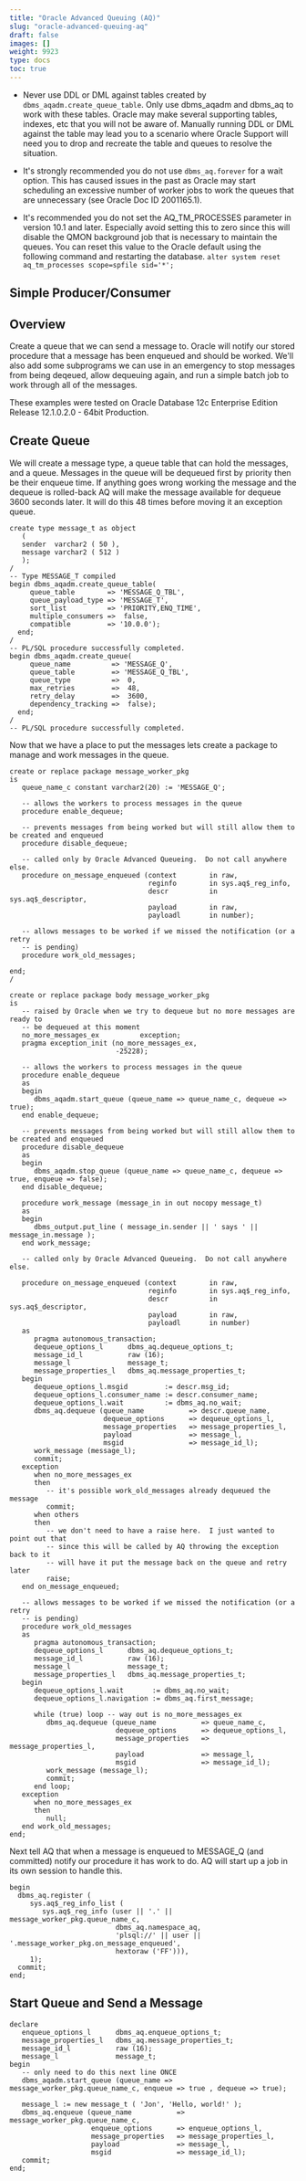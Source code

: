```yaml
---
title: "Oracle Advanced Queuing (AQ)"
slug: "oracle-advanced-queuing-aq"
draft: false
images: []
weight: 9923
type: docs
toc: true
---
```


 - Never use DDL or DML against tables created by `dbms_aqadm.create_queue_table`.  Only use dbms_aqadm and dbms_aq to work with these tables.  Oracle may make several supporting tables, indexes, etc that you will not be aware of.  Manually running DDL or DML against the table may lead you to a scenario where Oracle Support will need you to drop and recreate the table and queues to resolve the situation.

 - It's strongly recommended you do not use `dbms_aq.forever` for a wait option.  This has caused issues in the past as Oracle may start scheduling an excessive number of worker jobs to work the queues that are unnecessary (see Oracle Doc ID 2001165.1).  

 - It's recommended you do not set the AQ_TM_PROCESSES parameter in version 10.1 and later.  Especially avoid setting this to zero since this will disable the QMON background job that is necessary to maintain the queues.  You can reset this value to the Oracle default using the following command and restarting the database. `alter system reset aq_tm_processes scope=spfile sid='*';`

## Simple Producer/Consumer
Overview
--------

Create a queue that we can send a message to.  Oracle will notify our stored procedure that a message has been enqueued and should be worked.  We'll also add some subprograms we can use in an emergency to stop messages from being deqeued, allow dequeuing again, and run a simple batch job to work through all of the messages.

These examples were tested on Oracle Database 12c Enterprise Edition Release 12.1.0.2.0 - 64bit Production. 

Create Queue
------------
We will create a message type, a queue table that can hold the messages, and a queue.  Messages in the queue will be dequeued first by priority then be their enqueue time.  If anything goes wrong working the message and the dequeue is rolled-back AQ will make the message available for dequeue 3600 seconds later.  It will do this 48 times before moving it an exception queue.

    create type message_t as object 
       (
       sender  varchar2 ( 50 ),
       message varchar2 ( 512 )
       );
    /
    -- Type MESSAGE_T compiled
    begin dbms_aqadm.create_queue_table(
         queue_table        => 'MESSAGE_Q_TBL',
         queue_payload_type => 'MESSAGE_T',
         sort_list          => 'PRIORITY,ENQ_TIME',
         multiple_consumers =>  false,
         compatible         => '10.0.0');
      end;
    /
    -- PL/SQL procedure successfully completed.
    begin dbms_aqadm.create_queue(
         queue_name          => 'MESSAGE_Q',
         queue_table         => 'MESSAGE_Q_TBL',
         queue_type          =>  0,
         max_retries         =>  48,
         retry_delay         =>  3600,
         dependency_tracking =>  false);
      end;
    /
    -- PL/SQL procedure successfully completed.

Now that we have a place to put the messages lets create a package to manage and work messages in the queue.  

    create or replace package message_worker_pkg
    is
       queue_name_c constant varchar2(20) := 'MESSAGE_Q';
       
       -- allows the workers to process messages in the queue
       procedure enable_dequeue;
    
       -- prevents messages from being worked but will still allow them to be created and enqueued
       procedure disable_dequeue;
    
       -- called only by Oracle Advanced Queueing.  Do not call anywhere else.
       procedure on_message_enqueued (context        in raw,
                                      reginfo        in sys.aq$_reg_info,
                                      descr          in sys.aq$_descriptor,
                                      payload        in raw,
                                      payloadl       in number);
    
       -- allows messages to be worked if we missed the notification (or a retry
       -- is pending)
       procedure work_old_messages;
       
    end;
    /
    
    create or replace package body message_worker_pkg
    is
       -- raised by Oracle when we try to dequeue but no more messages are ready to
       -- be dequeued at this moment
       no_more_messages_ex          exception;
       pragma exception_init (no_more_messages_ex,
                              -25228);
    
       -- allows the workers to process messages in the queue
       procedure enable_dequeue
       as
       begin
          dbms_aqadm.start_queue (queue_name => queue_name_c, dequeue => true);
       end enable_dequeue;
    
       -- prevents messages from being worked but will still allow them to be created and enqueued
       procedure disable_dequeue
       as
       begin
          dbms_aqadm.stop_queue (queue_name => queue_name_c, dequeue => true, enqueue => false);
       end disable_dequeue;
    
       procedure work_message (message_in in out nocopy message_t)
       as
       begin
          dbms_output.put_line ( message_in.sender || ' says ' || message_in.message );
       end work_message;
    
       -- called only by Oracle Advanced Queueing.  Do not call anywhere else.
    
       procedure on_message_enqueued (context        in raw,
                                      reginfo        in sys.aq$_reg_info,
                                      descr          in sys.aq$_descriptor,
                                      payload        in raw,
                                      payloadl       in number)
       as
          pragma autonomous_transaction;
          dequeue_options_l      dbms_aq.dequeue_options_t;
          message_id_l           raw (16);
          message_l              message_t;
          message_properties_l   dbms_aq.message_properties_t;
       begin
          dequeue_options_l.msgid         := descr.msg_id;
          dequeue_options_l.consumer_name := descr.consumer_name;
          dequeue_options_l.wait          := dbms_aq.no_wait;
          dbms_aq.dequeue (queue_name           => descr.queue_name,
                           dequeue_options      => dequeue_options_l,
                           message_properties   => message_properties_l,
                           payload              => message_l,
                           msgid                => message_id_l);
          work_message (message_l);
          commit;
       exception
          when no_more_messages_ex
          then
             -- it's possible work_old_messages already dequeued the message
             commit;
          when others
          then
             -- we don't need to have a raise here.  I just wanted to point out that
             -- since this will be called by AQ throwing the exception back to it
             -- will have it put the message back on the queue and retry later
             raise;
       end on_message_enqueued;
    
       -- allows messages to be worked if we missed the notification (or a retry
       -- is pending)
       procedure work_old_messages
       as
          pragma autonomous_transaction;
          dequeue_options_l      dbms_aq.dequeue_options_t;
          message_id_l           raw (16);
          message_l              message_t;
          message_properties_l   dbms_aq.message_properties_t;
       begin
          dequeue_options_l.wait       := dbms_aq.no_wait;
          dequeue_options_l.navigation := dbms_aq.first_message;
    
          while (true) loop -- way out is no_more_messages_ex
             dbms_aq.dequeue (queue_name           => queue_name_c,
                              dequeue_options      => dequeue_options_l,
                              message_properties   => message_properties_l,
                              payload              => message_l,
                              msgid                => message_id_l);
             work_message (message_l);
             commit;
          end loop;
       exception
          when no_more_messages_ex
          then
             null;
       end work_old_messages;
    end;

Next tell AQ that when a message is enqueued to MESSAGE_Q (and committed) notify our procedure it has work to do.  AQ will start up a job in its own session to handle this.  

    begin
      dbms_aq.register (
         sys.aq$_reg_info_list (
            sys.aq$_reg_info (user || '.' || message_worker_pkg.queue_name_c,
                              dbms_aq.namespace_aq,
                              'plsql://' || user || '.message_worker_pkg.on_message_enqueued',
                              hextoraw ('FF'))),
         1);
      commit;
    end; 

Start Queue and Send a Message
------------------------------

    declare
       enqueue_options_l      dbms_aq.enqueue_options_t;
       message_properties_l   dbms_aq.message_properties_t;
       message_id_l           raw (16);
       message_l              message_t;
    begin
       -- only need to do this next line ONCE
       dbms_aqadm.start_queue (queue_name => message_worker_pkg.queue_name_c, enqueue => true , dequeue => true);
       
       message_l := new message_t ( 'Jon', 'Hello, world!' );
       dbms_aq.enqueue (queue_name           => message_worker_pkg.queue_name_c,
                        enqueue_options      => enqueue_options_l,
                        message_properties   => message_properties_l,
                        payload              => message_l,
                        msgid                => message_id_l);
       commit;
    end;




